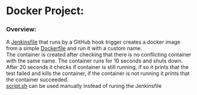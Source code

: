 # Docker Project:
### Overview:
A [Jenkinsfile](Docker_Project/Jenkinsfile) that runs by a GitHub hook trigger creates a docker image from a simple [Dockerfile](Docker_Project/Dockerfile) and run it with a custom name.<br> 
The container is created after checking that there is no conflicting container with the same name.
The container runs for 10 seconds and shuts down.
After 20 seconds it checks if container is still running, if so it prints that the test failed and kills the container, if the container is not running it prints that the container succeeded.
<br>
[script.sh](Docker_Project/script.sh) can be used manually instead of runing the Jenkinsfile
